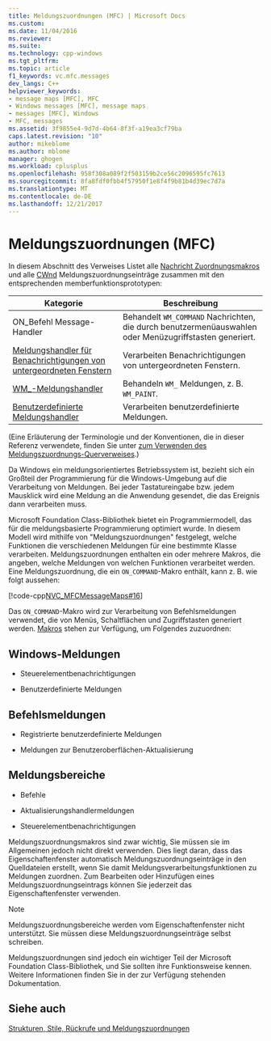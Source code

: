 ```yaml
---
title: Meldungszuordnungen (MFC) | Microsoft Docs
ms.custom: 
ms.date: 11/04/2016
ms.reviewer: 
ms.suite: 
ms.technology: cpp-windows
ms.tgt_pltfrm: 
ms.topic: article
f1_keywords: vc.mfc.messages
dev_langs: C++
helpviewer_keywords:
- message maps [MFC], MFC
- Windows messages [MFC], message maps
- messages [MFC], Windows
- MFC, messages
ms.assetid: 3f9855e4-9d7d-4b64-8f3f-a19ea3cf79ba
caps.latest.revision: "10"
author: mikeblome
ms.author: mblome
manager: ghogen
ms.workload: cplusplus
ms.openlocfilehash: 958f308a089f2f503159b2ce56c2096595fc7613
ms.sourcegitcommit: 8fa8fdf0fbb4f57950f1e8f4f9b81b4d39ec7d7a
ms.translationtype: MT
ms.contentlocale: de-DE
ms.lasthandoff: 12/21/2017
---
```

# <a name="message-maps-mfc"></a>Meldungszuordnungen (MFC)
In diesem Abschnitt des Verweises Listet alle [Nachricht Zuordnungsmakros](../../mfc/reference/message-map-macros-mfc.md) und alle [CWnd](../../mfc/reference/cwnd-class.md) Meldungszuordnungseinträge zusammen mit den entsprechenden memberfunktionsprototypen:  
  
|Kategorie|Beschreibung|  
|--------------|-----------------|  
|ON\_Befehl Message-Handler|Behandelt `WM_COMMAND` Nachrichten, die durch benutzermenüauswahlen oder Menüzugriffstasten generiert.|  
|[Meldungshandler für Benachrichtigungen von untergeordneten Fenstern](../../mfc/reference/child-window-notification-message-handlers.md)|Verarbeiten Benachrichtigungen von untergeordneten Fenstern.|  
|[WM_-Meldungshandler](../../mfc/reference/handlers-for-wm-messages.md)|Behandeln `WM_` Meldungen, z. B. `WM_PAINT`.|  
|[Benutzerdefinierte Meldungshandler](../../mfc/reference/user-defined-handlers.md)|Verarbeiten benutzerdefinierte Meldungen.|  
  
 (Eine Erläuterung der Terminologie und der Konventionen, die in dieser Referenz verwendete, finden Sie unter [zum Verwenden des Meldungszuordnungs-Querverweises](../../mfc/reference/how-to-use-the-message-map-cross-reference.md).)  
  
 Da Windows ein meldungsorientiertes Betriebssystem ist, bezieht sich ein Großteil der Programmierung für die Windows-Umgebung auf die Verarbeitung von Meldungen. Bei jeder Tastatureingabe bzw. jedem Mausklick wird eine Meldung an die Anwendung gesendet, die das Ereignis dann verarbeiten muss.  
  
 Microsoft Foundation Class-Bibliothek bietet ein Programmiermodell, das für die meldungsbasierte Programmierung optimiert wurde. In diesem Modell wird mithilfe von "Meldungszuordnungen" festgelegt, welche Funktionen die verschiedenen Meldungen für eine bestimmte Klasse verarbeiten. Meldungszuordnungen enthalten ein oder mehrere Makros, die angeben, welche Meldungen von welchen Funktionen verarbeitet werden. Eine Meldungszuordnung, die ein `ON_COMMAND`-Makro enthält, kann z. B. wie folgt aussehen:  
  
 [!code-cpp[NVC_MFCMessageMaps#16](../../mfc/reference/codesnippet/cpp/message-maps-mfc_1.cpp)]  
  
 Das `ON_COMMAND`-Makro wird zur Verarbeitung von Befehlsmeldungen verwendet, die von Menüs, Schaltflächen und Zugriffstasten generiert werden. [Makros](../../mfc/reference/message-map-macros-mfc.md) stehen zur Verfügung, um Folgendes zuzuordnen:  
  
## <a name="windows-messages"></a>Windows-Meldungen  
  
-   Steuerelementbenachrichtigungen  
  
-   Benutzerdefinierte Meldungen  
  
## <a name="command-messages"></a>Befehlsmeldungen  
  
-   Registrierte benutzerdefinierte Meldungen  
  
-   Meldungen zur Benutzeroberflächen-Aktualisierung  
  
## <a name="ranges-of-messages"></a>Meldungsbereiche  
  
-   Befehle  
  
-   Aktualisierungshandlermeldungen  
  
-   Steuerelementbenachrichtigungen  
  
 Meldungszuordnungsmakros sind zwar wichtig, Sie müssen sie im Allgemeinen jedoch nicht direkt verwenden. Dies liegt daran, dass das Eigenschaftenfenster automatisch Meldungszuordnungseinträge in den Quelldateien erstellt, wenn Sie damit Meldungsverarbeitungsfunktionen zu Meldungen zuordnen. Zum Bearbeiten oder Hinzufügen eines Meldungszuordnungseintrags können Sie jederzeit das Eigenschaftenfenster verwenden.  
  
> [!NOTE]
>  Meldungszuordnungsbereiche werden vom Eigenschaftenfenster nicht unterstützt. Sie müssen diese Meldungszuordnungseinträge selbst schreiben.  
  
 Meldungszuordnungen sind jedoch ein wichtiger Teil der Microsoft Foundation Class-Bibliothek, und Sie sollten ihre Funktionsweise kennen. Weitere Informationen finden Sie in der zur Verfügung stehenden Dokumentation.  
  
## <a name="see-also"></a>Siehe auch  
 [Strukturen, Stile, Rückrufe und Meldungszuordnungen](../../mfc/reference/structures-styles-callbacks-and-message-maps.md)

